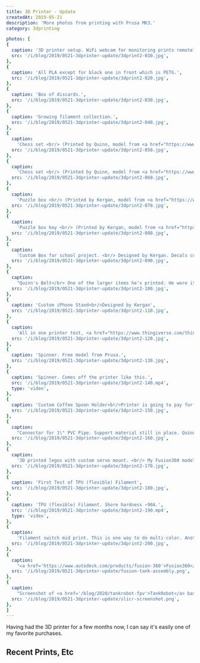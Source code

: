 ```yaml
---
title: 3D Printer - Update
createdAt: 2019-05-21
description: 'More photos from printing with Prusa MK3.'
category: 3dprinting

photos: [
{
  caption: '3D printer setup. WiFi webcam for monitoring prints remotely.',
  src: '/i/blog/2019/0521-3dprinter-update/3dprint2-010.jpg',
},
{
  caption: 'All PLA except for black one in front which is PETG.',
  src: '/i/blog/2019/0521-3dprinter-update/3dprint2-020.jpg',
},
{
  caption: 'Box of discards.',
  src: '/i/blog/2019/0521-3dprinter-update/3dprint2-030.jpg',
},
{
  caption: 'Growing filament collection.',
  src: '/i/blog/2019/0521-3dprinter-update/3dprint2-040.jpg',
},
{
  caption:
    'Chess set <br/> (Printed by Quinn, model from <a href="https://www.thingiverse.com/">Thingiverse</a>)',
  src: '/i/blog/2019/0521-3dprinter-update/3dprint2-050.jpg',
},
{
  caption:
    'Chess set <br/> (Printed by Quinn, model from <a href="https://www.thingiverse.com/">Thingiverse</a>)',
  src: '/i/blog/2019/0521-3dprinter-update/3dprint2-060.jpg',
},
{
  caption:
    'Puzzle box <br/> (Printed by Kergan, model from <a href="https://www.thingiverse.com/">Thingiverse</a>)',
  src: '/i/blog/2019/0521-3dprinter-update/3dprint2-070.jpg',
},
{
  caption:
    'Puzzle box key <br/> (Printed by Kergan, model from <a href="https://www.thingiverse.com/">Thingiverse</a>)',
  src: '/i/blog/2019/0521-3dprinter-update/3dprint2-080.jpg',
},
{
  caption:
    'Custom Box for school project. <br/> Designed by Kergan. Decals cut out on a <a href="https://www.silhouetteamerica.com/shop/machines/cameo">Silhouette Cameo</a>, which <i>was</i> the cool machine before we got the Prusa.',
  src: '/i/blog/2019/0521-3dprinter-update/3dprint2-090.jpg',
},
{
  caption:
    "Quinn's Belt</br> One of the larger items he's printed. He wore it for a few weeks until it broke. Need to try it again with PETG.",
  src: '/i/blog/2019/0521-3dprinter-update/3dprint2-100.jpg',
},
{
  caption: 'Custom iPhone Stand<br/>Designed by Kergan',
  src: '/i/blog/2019/0521-3dprinter-update/3dprint2-110.jpg',
},
{
  caption:
    'All in one printer test, <a href="https://www.thingiverse.com/thing:2656594">available on Thingiverse</a>.',
  src: '/i/blog/2019/0521-3dprinter-update/3dprint2-120.jpg',
},
{
  caption: 'Spinner. Free model from Prusa.',
  src: '/i/blog/2019/0521-3dprinter-update/3dprint2-130.jpg',
},
{
  caption: 'Spinner. Comes off the printer like this.',
  src: '/i/blog/2019/0521-3dprinter-update/3dprint2-140.mp4',
  type: 'video',
},
{
  caption: 'Custom Coffee Spoon Holder<br/>Printer is going to pay for itself in no time...',
  src: '/i/blog/2019/0521-3dprinter-update/3dprint2-150.jpg',
},
{
  caption:
    "Connector for 1\" PVC Pipe. Support material still in place. Quinn really wished we had the printer when he built his <a href='https://photos.kaliatech.com/Random/2019/IMG_20190202_062814.jpg'>SciOly Coaster.</a>",
  src: '/i/blog/2019/0521-3dprinter-update/3dprint2-160.jpg',
},
{
  caption:
    '3D printed legos with custom servo mount. <br/> My Fusion360 model for this is fully parameteric, so can print base at whatever size needed by simply modifying variables.',
  src: '/i/blog/2019/0521-3dprinter-update/3dprint2-170.jpg',
},
{
  caption: 'First Test of TPU (flexible) Filament',
  src: '/i/blog/2019/0521-3dprinter-update/3dprint2-180.jpg',
},
{
  caption: 'TPU (flexible) Filament. Shore hardness ~90A.',
  src: '/i/blog/2019/0521-3dprinter-update/3dprint2-190.mp4',
  type: 'video',
},
{
  caption:
    'Filament switch mid print. This is one way to do multi-color. Another way would be to add the <a href="https://shop.prusa3d.com/en/upgrades/183-original-prusa-i3-mk25smk3s-multi-material-2s-upgrade-kit-mmu2s.html">multi material upgrade</a>.',
  src: '/i/blog/2019/0521-3dprinter-update/3dprint2-200.jpg',
},
{
  caption:
    "<a href='https://www.autodesk.com/products/fusion-360'>Fusion360</a> screenshot of <a href='/blog/2020/tankrobot-fpv'>TankRobot</a> model. I'm not an Autodesk fan and I would've liked to continue using <a href='https://www.alibre.com/'>Alibre</a>, but I can't justify continually paying ~$500 year when Fusion360 is currently free for my purposes. I expect this could come back to bite me some day.",
  src: '/i/blog/2019/0521-3dprinter-update/fusion-tank-assembly.png',
},
{
  caption:
    "Screenshot of <a href='/blog/2020/tankrobot-fpv'>TankRobot</a> base sliced in <a href='https://www.prusa3d.com/slic3r-prusa-edition/'>Slicr PE</a>.",
  src: '/i/blog/2019/0521-3dprinter-update/slicr-screenshot.png',
},
]
---
```


<div class="row">
  <div class="col">
    <p>Having had the 3D printer for a few months now, I can say it's easily one of my favorite purchases.</p>
  </div>
</div>

<h2>Recent Prints, Etc</h2>

<blog-post-photos-simple :photos=photos></blog-post-photos-simple>